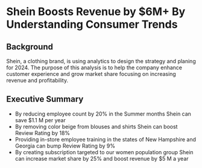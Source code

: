 # Shein Boosts Revenue by $6M+ By Understanding Consumer Trends

## Background

Shein, a clothing brand, is using analytics to design the strategy and planing for 2024.  The purpose of this analysis is to help the company enhance customer experience and grow market share focusing on increasing revenue and profitability.

## Executive Summary

* By reducing employee count by 20% in the Summer months Shein can save $1.1 M per year
* By removing color beige from blouses and shirts Shein can boost Review Rating by 18%
* Providing in-store employee training in the states of New Hampshire and Georgia can bump Review Rating by 9%
* By creating subscription targeted to our women population group Shein can increase market share by 25% and boost revenue by $5 M a year
